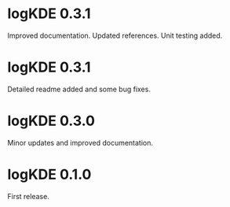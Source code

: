 logKDE 0.3.1
=============

Improved documentation.
Updated references.
Unit testing added.

logKDE 0.3.1
=============

Detailed readme added and some bug fixes.


logKDE 0.3.0
=============

Minor updates and improved documentation.


logKDE 0.1.0
=============

First release.
